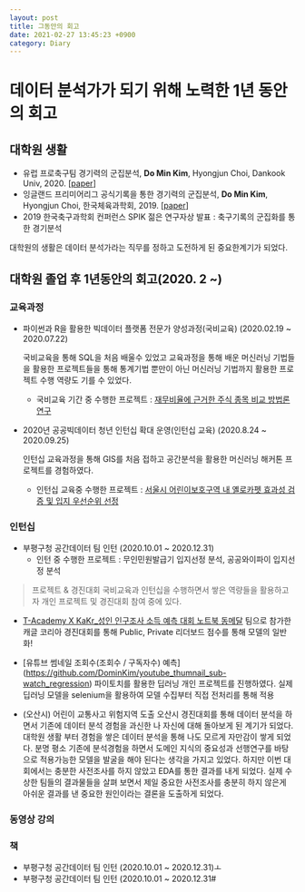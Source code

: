 ```yaml
---
layout: post
title: 그동안의 회고
date: 2021-02-27 13:45:23 +0900
category: Diary
---
```

# 데이터 분석가가 되기 위해 노력한 1년 동안의 회고

## 대학원 생활
- 유럽 프로축구팀 경기력의 군집분석, **Do Min Kim**, Hyongjun Choi, Dankook Univ, 2020. [[paper](http://www.riss.kr/search/detail/DetailView.do?p_mat_type=be54d9b8bc7cdb09&control_no=9aba5683f3f30388ffe0bdc3ef48d419)]
- 잉글랜드 프리미어리그 공식기록을 통한 경기력의 군집분석, **Do Min Kim**, Hyongjun Choi, 한국체육과학회, 2019. [[paper](http://www.riss.kr/search/detail/DetailView.do?p_mat_type=1a0202e37d52c72d&control_no=a24b63d5221419beb7998d826d417196)]
- 2019 한국축구과학회 컨퍼런스 SPIK 젊은 연구자상 발표 : 축구기록의 군집화를 통한 경기분석 

대학원의 생활은 데이터 분석가라는 직무를 정하고 도전하게 된 중요한계기가 되었다.


## 대학원 졸업 후 1년동안의 회고(2020. 2 ~)
### 교육과정
- 파이썬과 R을 활용한 빅데이터 플랫폼 전문가 양성과정(국비교육) (2020.02.19 ~ 2020.07.22)

  국비교육을 통해 SQL을 처음 배울수 있었고 교육과정을 통해 배운 머신러닝 기법들을 활용한 프로젝트들을 통해 통계기법 뿐만이 아닌 머신러닝 기법까지 활용한 프로젝트 수행 역량도
  기를 수 있었다.
  -  국비교육 기간 중 수행한 프로젝트 : [재무비율에 근거한 주식 종목 비교 방법론 연구](https://github.com/DominKim/Final_project)
  
- 2020년 공공빅데이터 청년 인턴십 확대 운영(인턴십 교육) (2020.8.24 ~ 2020.09.25)

  인턴십 교육과정을 통해 GIS를 처음 접하고 공간분석을 활용한 머신러닝 해커톤 프로젝트를 경험하였다.
  
  - 인턴십 교육중 수행한 프로젝트 : [서울시 어린이보호구역 내 옐로카펫 효과성 검증 및 입지 우선순위 선정](https://github.com/DominKim/Yellow_carpet_effectiveness_evaluation)

### 인턴십
- 부평구청 공간데이터 팀 인턴 (2020.10.01 ~ 2020.12.31)
  - 인턴 중 수행한 프로젝트 : 무인민원발급기 입지선정 분석, 공공와이파이 입지선정 분석

> 프로젝트 & 경진대회
국비교육과 인턴십을 수행하면서 쌓은 역량들을 활용하고자 개인 프로젝트 및 경진대회 참여 중에 있다.
- [T-Academy X KaKr_성인 인구조사 소득 예측 대회 노트북 동메달](https://www.kaggle.com/dominedgar/t-academy-x-kakr-eda)
  팀으로 참가한 캐글 코리아 경진대회를 통해 Public, Private 리더보드 점수를 통해 모델의 일반화!
  
- [유튜브 썸네일 조회수(조회수 / 구독자수) 예측] (https://github.com/DominKim/youtube_thumnail_sub-watch_regression)
  파이토치를 활용한 딥러닝 개인 프로젝트를 진행하였다. 실제 딥러닝 모델을 selenium을 활용하여 모델 수집부터 직접 전처리를 통해 적용
  
- (오산시) 어린이 교통사고 위험지역 도출
  오산시 경진대회를 통해 데이터 분석을 하면서 기존에 데이터 분석 경험을 과신한 나 자신에 대해 돌아보게 된 계기가 되었다. 대학원 생활 부터 경험을 쌓은 데이터 분석을 통해 나도 모르게 자만감이 쌓게 되었다. 분명 평소 기존에 분석경험을 하면서 도메인 지식의 중요성과 선행연구를 바탕으로 적용가능한 모델을 발굴을 해야 된다는 생각을 가지고 있었다. 하지만 이번 대회에서는 충분한 사전조사를 하지 않았고 EDA를 통한 결과를 내게 되었다. 실제 수상한 팀들의 결과물들을 살펴 보면서 제일 중요한 사전조사를 충분히 하지 않은게 아쉬운 결과를 낸 중요한 원인이라는 결론을 도출하게 되었다.

### 동영상 강의

### 책
- 부평구청 공간데이터 팀 인턴 (2020.10.01 ~ 2020.12.31)ㅗ
- 부평구청 공간데이터 팀 인턴 (2020.10.01 ~ 2020.12.31#
